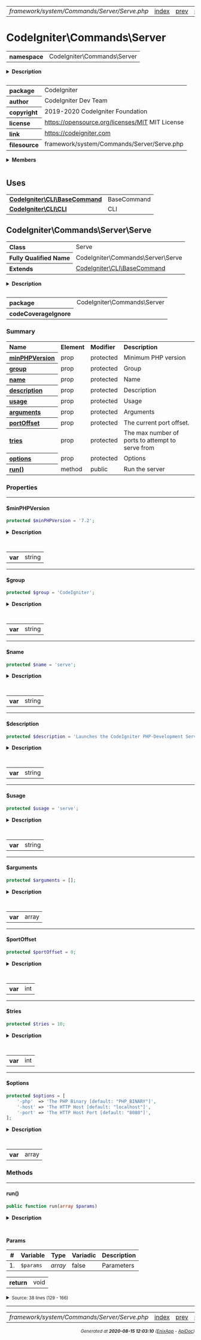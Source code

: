 


 



<table>
<tr>
<td style="width:100%"><em>framework/system/Commands/Server/Serve.php</em></td>
<td><a href="../../../../../../../api/index.md">index</a></td>
<td><a href="../../../../../../../api/vendor/codeigniter4/framework/system/Commands/ListCommands.md">prev</a></td>
<td><a href="../../../../../../../api/vendor/codeigniter4/framework/system/Commands/Sessions/CreateMigration.md">next</a></td>
</tr>
</table>







# CodeIgniter\Commands\Server 
<table style="text-align:left">
<tr><th>namespace</th><td>CodeIgniter\Commands\Server</td></tr>
</table>

<details>
<summary style="margin-bottom:12px;"><strong>Description</strong></summary>

<table>
<tr><td>
CodeIgniter
</td></tr>
</table>

<table>
<tr><td>
An open source application development framework for PHP

This content is released under the MIT License (MIT)

Copyright (c) 2014-2019 British Columbia Institute of Technology
Copyright (c) 2019-2020 CodeIgniter Foundation

Permission is hereby granted, free of charge, to any person obtaining a copy
of this software and associated documentation files (the "Software"), to deal
in the Software without restriction, including without limitation the rights
to use, copy, modify, merge, publish, distribute, sublicense, and/or sell
copies of the Software, and to permit persons to whom the Software is
furnished to do so, subject to the following conditions:

The above copyright notice and this permission notice shall be included in
all copies or substantial portions of the Software.

THE SOFTWARE IS PROVIDED "AS IS", WITHOUT WARRANTY OF ANY KIND, EXPRESS OR
IMPLIED, INCLUDING BUT NOT LIMITED TO THE WARRANTIES OF MERCHANTABILITY,
FITNESS FOR A PARTICULAR PURPOSE AND NONINFRINGEMENT. IN NO EVENT SHALL THE
AUTHORS OR COPYRIGHT HOLDERS BE LIABLE FOR ANY CLAIM, DAMAGES OR OTHER
LIABILITY, WHETHER IN AN ACTION OF CONTRACT, TORT OR OTHERWISE, ARISING FROM,
OUT OF OR IN CONNECTION WITH THE SOFTWARE OR THE USE OR OTHER DEALINGS IN
THE SOFTWARE.
</td></tr>
</table>

</details>



<table style="text-align:left">
<tr style="vertical-align:top;">
<th>package</th>
<td>CodeIgniter
</td>
</tr>
<tr style="vertical-align:top;">
<th>author</th>
<td>CodeIgniter Dev Team
</td>
</tr>
<tr style="vertical-align:top;">
<th>copyright</th>
<td>2019-2020 CodeIgniter Foundation
</td>
</tr>
<tr style="vertical-align:top;">
<th>license</th>
<td><a href="https://opensource.org/licenses/MIT">https://opensource.org/licenses/MIT</a>	MIT License
</td>
</tr>
<tr style="vertical-align:top;">
<th>link</th>
<td><a href="https://codeigniter.com">https://codeigniter.com</a>

</td>
</tr>
<tr style="vertical-align:top;">
<th>filesource</th>
<td>framework/system/Commands/Server/Serve.php
</td>
</tr>
</table>

 

<details>
<summary style="margin-bottom:12px;"><strong>Members</strong></summary>
<table>
<tr><td><a href="../../../../../../../api/vendor/codeigniter4/framework/system/Commands/Server/Serve.md">CodeIgniter\Commands\Server\Serve</a></td></tr>
</table>
</details>



 
 ## Uses

<table style="text-align:left;">
<tr>
<td>
<a href="../../../../../../../api/vendor/codeigniter4/framework/system/CLI/BaseCommand.md"><strong>CodeIgniter\CLI\BaseCommand</strong></a>
</td>
<td>BaseCommand</td>
</tr>
<tr>
<td>
<a href="../../../../../../../api/vendor/codeigniter4/framework/system/CLI/CLI.md"><strong>CodeIgniter\CLI\CLI</strong></a>
</td>
<td>CLI</td>
</tr>
</table>



 
## CodeIgniter\Commands\Server\Serve

<table style="text-align:left">
<tr><th>Class</th><td>Serve</td></tr>
<tr><th>Fully Qualified Name</th><td>CodeIgniter\Commands\Server\Serve</td></tr>
<tr><th>Extends</th><td><a href="../../../../../../../api/vendor/codeigniter4/framework/system/CLI/BaseCommand.md">CodeIgniter\CLI\BaseCommand</a></td></tr>
</table>


<details>
<summary style="margin-bottom:12px;"><strong>Description</strong></summary>

<table>
<tr><td>
Launch the PHP development server
</td></tr>
</table>

<table>
<tr><td>
Not testable, as it throws phpunit for a loop :-/
</td></tr>
</table>

</details>



<table style="text-align:left">
<tr style="vertical-align:top;">
<th>package</th>
<td>CodeIgniter\Commands\Server
</td>
</tr>
<tr style="vertical-align:top;">
<th>codeCoverageIgnore</th>
<td>
</td>
</tr>
</table>



### Summary


<table style="text-align:left;">
<tr>
<th>Name</th>
<th>Element</th>
<th>Modifier</th>
<th>Description</th>
</tr>

<tr>
<th><a href="#minPHPVersion"><strong>minPHPVersion</strong></a></th>
<td>prop</td>
<td>
protected

</td>
<td>Minimum PHP version</td>
</tr>
<tr>
<th><a href="#group"><strong>group</strong></a></th>
<td>prop</td>
<td>
protected

</td>
<td>Group</td>
</tr>
<tr>
<th><a href="#name"><strong>name</strong></a></th>
<td>prop</td>
<td>
protected

</td>
<td>Name</td>
</tr>
<tr>
<th><a href="#description"><strong>description</strong></a></th>
<td>prop</td>
<td>
protected

</td>
<td>Description</td>
</tr>
<tr>
<th><a href="#usage"><strong>usage</strong></a></th>
<td>prop</td>
<td>
protected

</td>
<td>Usage</td>
</tr>
<tr>
<th><a href="#arguments"><strong>arguments</strong></a></th>
<td>prop</td>
<td>
protected

</td>
<td>Arguments</td>
</tr>
<tr>
<th><a href="#portOffset"><strong>portOffset</strong></a></th>
<td>prop</td>
<td>
protected

</td>
<td>The current port offset.</td>
</tr>
<tr>
<th><a href="#tries"><strong>tries</strong></a></th>
<td>prop</td>
<td>
protected

</td>
<td>The max number of ports to attempt to serve from</td>
</tr>
<tr>
<th><a href="#options"><strong>options</strong></a></th>
<td>prop</td>
<td>
protected

</td>
<td>Options</td>
</tr>

<tr>
<th><a href="#run"><strong>run</strong>()</a></th>
<td>method</td>
<td>
public

</td>
<td>Run the server</td>
</tr>

</table>





### Properties


<hr>

#### $minPHPVersion

```php
protected $minPHPVersion = '7.2';
```

<details>
<summary style="margin-bottom:12px;"><strong>Description</strong></summary>

<table>
<tr><td>
Minimum PHP version
</td></tr>
</table>


</details>



<table style="text-align:left">
</table>




<table>
<tr>
<th style="vertical-align:top;">var</th>
<td>string
</td>
</tr>
</table>


<hr>

#### $group

```php
protected $group = 'CodeIgniter';
```

<details>
<summary style="margin-bottom:12px;"><strong>Description</strong></summary>

<table>
<tr><td>
Group
</td></tr>
</table>


</details>



<table style="text-align:left">
</table>




<table>
<tr>
<th style="vertical-align:top;">var</th>
<td>string
</td>
</tr>
</table>


<hr>

#### $name

```php
protected $name = 'serve';
```

<details>
<summary style="margin-bottom:12px;"><strong>Description</strong></summary>

<table>
<tr><td>
Name
</td></tr>
</table>


</details>



<table style="text-align:left">
</table>




<table>
<tr>
<th style="vertical-align:top;">var</th>
<td>string
</td>
</tr>
</table>


<hr>

#### $description

```php
protected $description = 'Launches the CodeIgniter PHP-Development Server.';
```

<details>
<summary style="margin-bottom:12px;"><strong>Description</strong></summary>

<table>
<tr><td>
Description
</td></tr>
</table>


</details>



<table style="text-align:left">
</table>




<table>
<tr>
<th style="vertical-align:top;">var</th>
<td>string
</td>
</tr>
</table>


<hr>

#### $usage

```php
protected $usage = 'serve';
```

<details>
<summary style="margin-bottom:12px;"><strong>Description</strong></summary>

<table>
<tr><td>
Usage
</td></tr>
</table>


</details>



<table style="text-align:left">
</table>




<table>
<tr>
<th style="vertical-align:top;">var</th>
<td>string
</td>
</tr>
</table>


<hr>

#### $arguments

```php
protected $arguments = [];
```

<details>
<summary style="margin-bottom:12px;"><strong>Description</strong></summary>

<table>
<tr><td>
Arguments
</td></tr>
</table>


</details>



<table style="text-align:left">
</table>




<table>
<tr>
<th style="vertical-align:top;">var</th>
<td>array
</td>
</tr>
</table>


<hr>

#### $portOffset

```php
protected $portOffset = 0;
```

<details>
<summary style="margin-bottom:12px;"><strong>Description</strong></summary>

<table>
<tr><td>
The current port offset.
</td></tr>
</table>


</details>



<table style="text-align:left">
</table>




<table>
<tr>
<th style="vertical-align:top;">var</th>
<td>int
</td>
</tr>
</table>


<hr>

#### $tries

```php
protected $tries = 10;
```

<details>
<summary style="margin-bottom:12px;"><strong>Description</strong></summary>

<table>
<tr><td>
The max number of ports to attempt to serve from
</td></tr>
</table>


</details>



<table style="text-align:left">
</table>




<table>
<tr>
<th style="vertical-align:top;">var</th>
<td>int
</td>
</tr>
</table>


<hr>

#### $options

```php
protected $options = [
	'-php'  => 'The PHP Binary [default: "PHP_BINARY"]',
	'-host' => 'The HTTP Host [default: "localhost"]',
	'-port' => 'The HTTP Host Port [default: "8080"]',
];
```

<details>
<summary style="margin-bottom:12px;"><strong>Description</strong></summary>

<table>
<tr><td>
Options
</td></tr>
</table>


</details>



<table style="text-align:left">
</table>




<table>
<tr>
<th style="vertical-align:top;">var</th>
<td>array
</td>
</tr>
</table>







### Methods


<hr>

#### run()

```php
public function run(array $params)
```

<details>
<summary style="margin-bottom:12px;"><strong>Description</strong></summary>

<table>
<tr><td>
Run the server
</td></tr>
</table>


</details>



<table style="text-align:left">
</table>


**Params**

<table>
<thead>
<tr>
<th>#</th>
<th>Variable</th>
<th>Type</th>
<th>Variadic</th>
<th>Description</th>
</tr>
</thead>
<tbody>

<tr>
<td>1.</td>
<td><code>$params</code></td>
<td><em>array
</em></td>
<td>false</td>
<td>Parameters</td>
</tr>


</tbody>
</table>



<table>
<tr>
<th style="vertical-align:top;">return</th>
<td>void
</td>
</tr>
</table>





<details>
<summary><small>Source: 38 lines (129 - 166)</small></summary>

```php
public function run(array $params)
{
	// Valid PHP Version?
	if (phpversion() < $this->minPHPVersion)
	{
		// @codeCoverageIgnoreStart
		die('Your PHP version must be ' . $this->minPHPVersion .
			' or higher to run CodeIgniter. Current version: ' . phpversion());
		// @codeCoverageIgnoreEnd
	}

	// Collect any user-supplied options and apply them.
	$php  = escapeshellarg(CLI::getOption('php') ?? PHP_BINARY);
	$host = CLI::getOption('host') ?? 'localhost';
	$port = (int) (CLI::getOption('port') ?? '8080') + $this->portOffset;

	// Get the party started.
	CLI::write('CodeIgniter development server started on http://' . $host . ':' . $port, 'green');
	CLI::write('Press Control-C to stop.');

	// Set the Front Controller path as Document Root.
	$docroot = escapeshellarg(FCPATH);

	// Mimic Apache's mod_rewrite functionality with user settings.
	$rewrite = escapeshellarg(__DIR__ . '/rewrite.php');

	// Call PHP's built-in webserver, making sure to set our
	// base path to the public folder, and to use the rewrite file
	// to ensure our environment is set and it simulates basic mod_rewrite.
	passthru($php . ' -S ' . $host . ':' . $port . ' -t ' . $docroot . ' ' . $rewrite, $status);

	if ($status && $this->portOffset < $this->tries)
	{
		$this->portOffset += 1;

		$this->run($params);
	}
}
```

</details>





 


 
  




<hr>

<table>
<tr>
<td style="width:100%"><em>framework/system/Commands/Server/Serve.php</em></td>
<td><a href="../../../../../../../api/index.md">index</a></td>
<td><a href="../../../../../../../api/vendor/codeigniter4/framework/system/Commands/ListCommands.md">prev</a></td>
<td><a href="../../../../../../../api/vendor/codeigniter4/framework/system/Commands/Sessions/CreateMigration.md">next</a></td>
<td><a href="#">top</a></td></tr>
</table>




<div style="text-align:right;">

<small>_Generated at **2020-08-15 12:03:10**_ *([EnixApp](https://github.com/enix-app) - [ApiDoc](https://github.com/enix-app/apidoc))*</small>
</div>